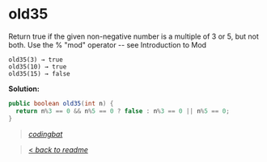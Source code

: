# old35

Return true if the given non-negative number is a multiple of 3 or 5, but not both. Use the % "mod" operator -- see Introduction to Mod

```
old35(3) → true
old35(10) → true
old35(15) → false
```

**Solution:**

```java
public boolean old35(int n) {
  return n%3 == 0 && n%5 == 0 ? false : n%3 == 0 || n%5 == 0;
}
```

> _[codingbat](http://codingbat.com/prob/p159612)_

> [< _back to readme_](/README.md)